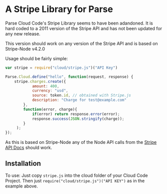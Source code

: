# A Stripe Library for Parse

Parse Cloud Code's Stripe Library seems to have been adandoned. It is hard coded to a 2011 version of the Stripe API and has not been updated for any new release.

This version should work on any version of the Stripe API and is based on Stripe-Node v4.2.0

Usage should be fairly simple:

````javascript
var stripe = require("cloud/stripe.js")("API Key")

Parse.Cloud.define("hello", function(request, response) {
    stripe.charges.create({
            amount: 400,
            currency: "usd",
            source: token.id, // obtained with Stripe.js
            description: "Charge for test@example.com"
        }, 
        function(error, charge){
            if(error) return response.error(error);
            response.success(JSON.stringify(charge));
        }
     );  
});

````

As this is based on Stripe-Node any of the Node API calls from the [Stripe API Docs](https://stripe.com/docs/api) should work.

## Installation
To use: Just copy `stripe.js` into the cloud folder of your Cloud Code Project. Then just `require("cloud/stripe.js")("API KEY")` as in the example above.